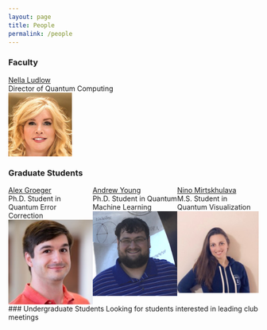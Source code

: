 ```yaml
---
layout: page
title: People
permalink: /people
---
```


### Faculty
<div style="width: 33%; display: table-cell;">
    <a href="https://www.linkedin.com/in/nellaludlow/">Nella Ludlow</a> <br />
    <t>Director of Quantum Computing</t> <br />
    <img src="./assets/img/people/nella-ludlow.png" align="left" alt="A headshot photo of Nella Ludlow" width="128"/>
</div>

### Graduate Students
<div style="width: 100%; display: table;">
    <div style="display: table-row">
        <div style="width: 33:vw; display: table-cell;">
            <a href="https://www.linkedin.com/in/alexander-h-groeger/">Alex Groeger</a> <br />
            <t>Ph.D. Student in Quantum Error Correction</t> <br />
            <img src="./assets/img/people/alex-groeger.jpg" align="left" alt="A headshot photo of Alex Groeger" width="100%"/>
        </div>
        <div style="width: 33:vw; display: table-cell;">
            <a href="https://www.linkedin.com/in/andrew-young-a590b9161/">Andrew Young</a> <br />
            <t>Ph.D. Student in Quantum Machine Learning</t> <br />
            <img src="./assets/img/people/andrew-young.png" align="left" alt="A headshot photo of Andrew Young" width="100%"/>
        </div>
        <div style="width: 33:vw; display: table-cell;">
            <a href="https://www.linkedin.com/in/nino-mirtskhulava-gali/">Nino Mirtskhulava</a> <br />
            <t>M.S. Student in Quantum Visualization</t> <br />
            <img src="./assets/img/people/nino-mirtskhulava.jpg" align="left" alt="A headshot photo of Nino Mirtskhulava" width="100%"/>
        </div>
    </div>
</div>
### Undergraduate Students
Looking for students interested in leading club meetings
